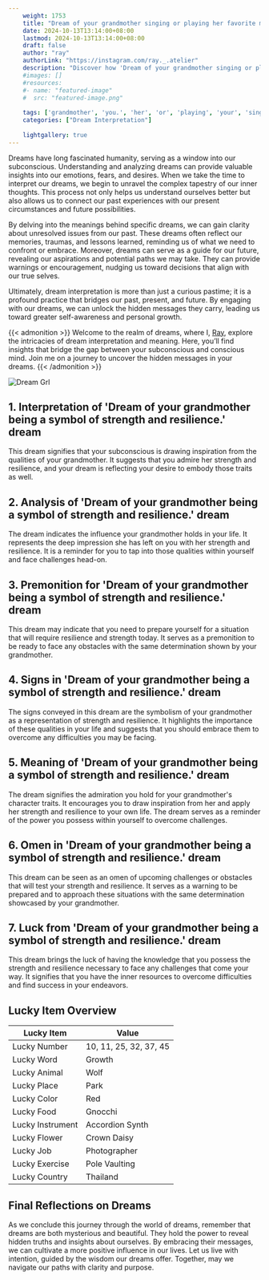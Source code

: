 ```yaml
---
    weight: 1753
    title: "Dream of your grandmother singing or playing her favorite music to you."  # Assuming 'title' column exists
    date: 2024-10-13T13:14:00+08:00
    lastmod: 2024-10-13T13:14:00+08:00
    draft: false
    author: "ray"
    authorLink: "https://instagram.com/ray._.atelier"
    description: "Discover how 'Dream of your grandmother singing or playing her favorite music to you.' can interpret your future and uncover its significant meanings in your life."
    #images: []
    #resources:
    #- name: "featured-image"
    #  src: "featured-image.png"
    
    tags: ['grandmother', 'you.', 'her', 'or', 'playing', 'your', 'singing', 'favorite', 'to', 'Dream', 'of', 'music']
    categories: ["Dream Interpretation"]
    
    lightgallery: true
---
```

    
Dreams have long fascinated humanity, serving as a window into our subconscious. Understanding and analyzing dreams can provide valuable insights into our emotions, fears, and desires. When we take the time to interpret our dreams, we begin to unravel the complex tapestry of our inner thoughts. This process not only helps us understand ourselves better but also allows us to connect our past experiences with our present circumstances and future possibilities.

By delving into the meanings behind specific dreams, we can gain clarity about unresolved issues from our past. These dreams often reflect our memories, traumas, and lessons learned, reminding us of what we need to confront or embrace. Moreover, dreams can serve as a guide for our future, revealing our aspirations and potential paths we may take. They can provide warnings or encouragement, nudging us toward decisions that align with our true selves.

Ultimately, dream interpretation is more than just a curious pastime; it is a profound practice that bridges our past, present, and future. By engaging with our dreams, we can unlock the hidden messages they carry, leading us toward greater self-awareness and personal growth.

{{< admonition >}}
Welcome to the realm of dreams, where I, [Ray](https://instagram.com/ray._.atelier), explore the intricacies of dream interpretation and meaning. Here, you’ll find insights that bridge the gap between your subconscious and conscious mind. Join me on a journey to uncover the hidden messages in your dreams.
{{< /admonition >}}

![Dream Grl](https://cdn.pixabay.com/photo/2017/11/02/03/35/gothic-2910057_1280.jpg "Dream Grl")

## 1. Interpretation of 'Dream of your grandmother being a symbol of strength and resilience.' dream
 This dream signifies that your subconscious is drawing inspiration from the qualities of your grandmother. It suggests that you admire her strength and resilience, and your dream is reflecting your desire to embody those traits as well.

## 2. Analysis of 'Dream of your grandmother being a symbol of strength and resilience.' dream
 The dream indicates the influence your grandmother holds in your life. It represents the deep impression she has left on you with her strength and resilience. It is a reminder for you to tap into those qualities within yourself and face challenges head-on.

## 3. Premonition for 'Dream of your grandmother being a symbol of strength and resilience.' dream
 This dream may indicate that you need to prepare yourself for a situation that will require resilience and strength today. It serves as a premonition to be ready to face any obstacles with the same determination shown by your grandmother.

## 4. Signs in 'Dream of your grandmother being a symbol of strength and resilience.' dream
 The signs conveyed in this dream are the symbolism of your grandmother as a representation of strength and resilience. It highlights the importance of these qualities in your life and suggests that you should embrace them to overcome any difficulties you may be facing.

## 5. Meaning of 'Dream of your grandmother being a symbol of strength and resilience.' dream
 The dream signifies the admiration you hold for your grandmother's character traits. It encourages you to draw inspiration from her and apply her strength and resilience to your own life. The dream serves as a reminder of the power you possess within yourself to overcome challenges.

## 6. Omen in 'Dream of your grandmother being a symbol of strength and resilience.' dream
 This dream can be seen as an omen of upcoming challenges or obstacles that will test your strength and resilience. It serves as a warning to be prepared and to approach these situations with the same determination showcased by your grandmother.

## 7. Luck from 'Dream of your grandmother being a symbol of strength and resilience.' dream
 This dream brings the luck of having the knowledge that you possess the strength and resilience necessary to face any challenges that come your way. It signifies that you have the inner resources to overcome difficulties and find success in your endeavors.

## Lucky Item Overview
| Lucky Item          | Value              |
|---------------|--------------------|
| Lucky Number        | 10, 11, 25, 32, 37, 45  |
| Lucky Word          | Growth |
| Lucky Animal        | Wolf |
| Lucky Place         | Park     |
| Lucky Color         | Red     |
| Lucky Food          | Gnocchi      |
| Lucky Instrument    | Accordion Synth |
| Lucky Flower        | Crown Daisy    |
| Lucky Job           | Photographer       |
| Lucky Exercise      | Pole Vaulting  |
| Lucky Country       | Thailand    |


##  Final Reflections on Dreams

As we conclude this journey through the world of dreams, remember that dreams are both mysterious and beautiful. They hold the power to reveal hidden truths and insights about ourselves. By embracing their messages, we can cultivate a more positive influence in our lives. Let us live with intention, guided by the wisdom our dreams offer. Together, may we navigate our paths with clarity and purpose.
